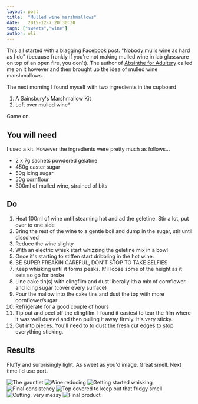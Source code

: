 ```yaml
---
layout: post
title:  "Mulled wine marshmallows"
date:   2015-12-7 20:30:30
tags: ["sweets","wine"]
author: oli
---
```


This all started with a blagging Facebook post. "Nobody mulls wine as hard as I do" (because frankly if you're not making mulled wine in lab glassware on top of an open fire, you don't).  The author of [Absinthe for Adultery](http://absintheforadultery.tumblr.com/) called me on it however and then brought up the idea of mulled wine marshmallows.  

The next morning I found myself with two ingredients in the cupboard

1. A Sainsbury's Marshmallow Kit
2. Left over mulled wine*

Game on.


## You will need

I used a kit.  However the ingredients were pretty much as follows...

* 2 x 7g sachets powdered gelatine
* 450g caster sugar
* 50g icing sugar
* 50g cornflour
* 300ml of mulled wine, strained of bits


## Do

1. Heat 100ml of wine until steaming hot and ad the geletine.  Stir a lot, put over to one side
2. Bring the rest of the wine to a gentle boil and dump in the sugar, stir until dissolved
3. Reduce the wine slighty
4. With an electric whisk start whizzing the geletine mix in a bowl
5. Once it's starting to stiffen start dribbling in the hot wine.
6. BE SUPER FREAKIN CAREFUL, DON'T STOP TO TAKE SELFIES
7. Keep whisking until it forms peaks.  It'll loose some of the height as it sets so go for broke
8. Line cake tin(s) with clingfilm and dust liberally ith a mix of cornflower and icing sugar (cover every surface)
9. Pour the mallow into the cake tins and dust the top with more cornflower/sugar
10. Refrigerate for a good couple of hours
11. Tip out and peel off the clingfilm.  I found it easiest to tear the film where it was well dusted and then pulling it away firmly.  It's very sticky.
12. Cut into pieces.  You'll need to to dust the fresh cut edges to stop everything sticking.

## Results

Fluffy and surprisingly light.  As sweet as you'd image.  Great smell.  Next time I'd use port.


![The gauntlet](/images/blog/mulled_wine_marshmallows/mulled_wine_marshmallows_1.jpg)
![Wine reducing](/images/blog/mulled_wine_marshmallows/mulled_wine_marshmallows_2.jpg)
![Getting started whisking](/images/blog/mulled_wine_marshmallows/mulled_wine_marshmallows_3.jpg)
![Final consistency](/images/blog/mulled_wine_marshmallows/mulled_wine_marshmallows_4.jpg)
![Top covered to keep out that fridgy smell](/images/blog/mulled_wine_marshmallows/mulled_wine_marshmallows_5.jpg)
![Cutting, very messy](/images/blog/mulled_wine_marshmallows/mulled_wine_marshmallows_6.jpg)
![Final product](/images/blog/mulled_wine_marshmallows/mulled_wine_marshmallows_7.jpg)
